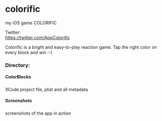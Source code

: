 # colorific
my iOS game COLORIFIC

Twitter:  
https://twitter.com/AppColorific

Colorific is a bright and easy-to-play reaction game. 
Tap the right color on every block and win :-)

<h3>Directory:</h3>
<h5>ColorBlocks</h5> XCode project file, plist and all metadata
<br><h5>Screenshots</h5> screenshots of the app in action
